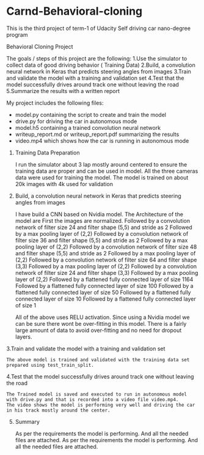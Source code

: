 # Carnd-Behavioral-cloning
This is the third project of term-1 of Udacity Self driving car nano-degree program

Behavioral Cloning Project

The goals / steps of this project are the following:
	1.Use the simulator to collect data of good driving behavior ( Training Data)
	2.Build, a convolution neural network in Keras that predicts steering angles from images
	3.Train and validate the model with a training and validation set
	4.Test that the model successfully drives around track one without leaving the road
	5.Summarize the results with a written report


My project includes the following files:
* model.py containing the script to create and train the model
* drive.py for driving the car in autonomous mode
* model.h5 containing a trained convolution neural network 
* writeup_report.md or writeup_report.pdf summarizing the results
* video.mp4 which shows how the car is running in autonomous mode

1. Training Data Preparation

	I run the simulator about 3 lap mostly around centered to ensure the training data are proper and can be used in model.
	All the three cameras data were used for training the model.
	The model is trained on about 20k images with 4k used for validation
	
2. Build, a convolution neural network in Keras that predicts steering angles from images

	I have build a CNN based on Nvidia model. The Architecture of the model are 
	First the images are normalized.
	Followed by a convolution network of filter size 24 and filter shape (5,5) and stride as 2
	Followed by a max pooling layer of (2,2)
	Followed by a convolution network of filter size 36 and filter shape (5,5) and stride as 2
	Followed by a max pooling layer of (2,2)
	Followed by a convolution network of filter size 48 and filter shape (5,5) and stride as 2
	Followed by a max pooling layer of (2,2)
	Followed by a convolution network of filter size 64 and filter shape (3,3) 
	Followed by a max pooling layer of (2,2)
	Followed by a convolution network of filter size 24 and filter shape (3,3) 
	Followed by a max pooling layer of (2,2)
	Followed by a flattened fully connected layer of size 1164
	Followed by a flattened fully connected layer of size 100
	Followed by a flattened fully connected layer of size 50
	Followed by a flattened fully connected layer of size 10
	Followed by a flattened fully connected layer of size 1
	
	All of the above uses RELU activation.
	Since using a Nvidia model we can be sure there wont be over-fitting in this model.
	There is a fairly large amount of data to avoid over-fitting and no need for dropout layers.
	
3.Train and validate the model with a training and validation set

	The above model is trained and validated with the training data set prepared using test_train_split.
	
4.Test that the model successfully drives around track one without leaving the road

	The Trained model is saved and executed to run in autonomous model with drive.py and that is recorded into a video file video.mp4.
	The video shows the model is performing very well and driving the car in his track mostly around the center.
	
5. Summary

	As per the requirements the model is performing. And all the needed files are attached. 
	As per the requirements the model is performing. And all the needed files are attached. 

	

